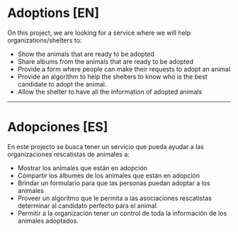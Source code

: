 # Adoptions [EN]

On this project, we are looking for a service where we will help organizations/shelters to:

* Show the animals that are ready to be adopted
* Share albums from the animals that are ready to be adopted
* Provide a form where people can make their requests to adopt an animal
* Provide an algorithm to help the shelters to know who is the best candidate to adopt the animal.
* Allow the shelter to have all the information of adopted animals

---

# Adopciones [ES]

En este projecto se busca tener un servicio que pueda ayudar a las organizaciones rescatistas de animales a:

* Mostrar los animales que están en adopción
* Compartir los álbumes de los animales que están en adopción
* Brindar un formulario para que las personas puedan adoptar a los animales
* Proveer un algoritmo que le permita a las asociaciones rescatistas determinar al candidato perfecto para el animal.
* Permitir a la organización tener un control de toda la información de los animales adoptados.
